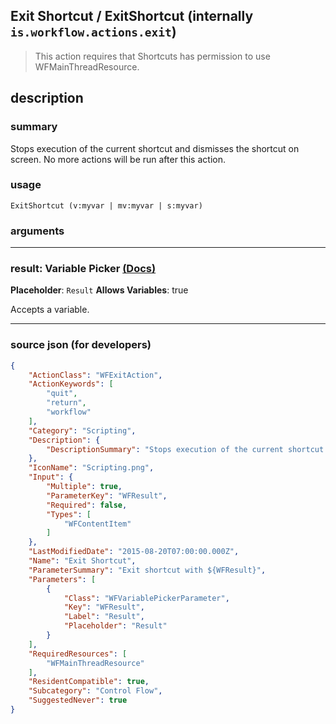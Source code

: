 
## Exit Shortcut / ExitShortcut (internally `is.workflow.actions.exit`)

> This action requires that Shortcuts has permission to use WFMainThreadResource.


## description

### summary

Stops execution of the current shortcut and dismisses the shortcut on screen. No more actions will be run after this action.


### usage
```
ExitShortcut (v:myvar | mv:myvar | s:myvar)
```

### arguments

---

### result: Variable Picker [(Docs)](https://pfgithub.github.io/shortcutslang/gettingstarted#variable-picker-fields)
**Placeholder**: ```
		Result
		```
**Allows Variables**: true



Accepts a variable.

---

### source json (for developers)

```json
{
	"ActionClass": "WFExitAction",
	"ActionKeywords": [
		"quit",
		"return",
		"workflow"
	],
	"Category": "Scripting",
	"Description": {
		"DescriptionSummary": "Stops execution of the current shortcut and dismisses the shortcut on screen. No more actions will be run after this action."
	},
	"IconName": "Scripting.png",
	"Input": {
		"Multiple": true,
		"ParameterKey": "WFResult",
		"Required": false,
		"Types": [
			"WFContentItem"
		]
	},
	"LastModifiedDate": "2015-08-20T07:00:00.000Z",
	"Name": "Exit Shortcut",
	"ParameterSummary": "Exit shortcut with ${WFResult}",
	"Parameters": [
		{
			"Class": "WFVariablePickerParameter",
			"Key": "WFResult",
			"Label": "Result",
			"Placeholder": "Result"
		}
	],
	"RequiredResources": [
		"WFMainThreadResource"
	],
	"ResidentCompatible": true,
	"Subcategory": "Control Flow",
	"SuggestedNever": true
}
```
